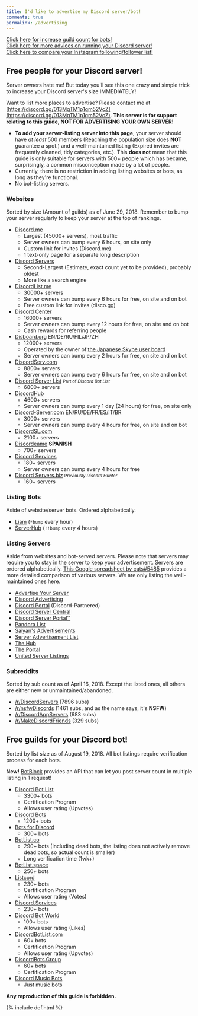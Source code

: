 ```yaml
---
title: I'd like to advertise my Discord server/bot!
comments: true
permalink: /advertising
---
```


<meta name="og:title" content="I'd like to advertise my Discord server/bot!">
<meta name="og:article:author" content="Austin Huang (The Double-Eyed Bus#6889)">
<meta name="og:description" content="Need people for your Discord server? Need guilds for your Discord bots? Then this page is for YOU to achieve your goal!">
<meta name="description" content="Need people for your Discord server? Need guilds for your Discord bots? Then this page is for YOU achieve your goal!">

<!--
<p align="right"><small>Sponsored by:</small><br />
<a href="https://discord.center/?a=cod4xXUltltp"><img src="https://cdn.discordapp.com/attachments/443377744143974420/443405967254618123/dcad.png" alt="Sponsored by Discord.Center" width="400" align="right" /></a></p>
-->

[Click here for increase guild count for bots!](#free-guilds-for-your-discord-bot)<br />[Click here for more advices on running your Discord server!](./discord-server-guide)<br />[Click here to compare your Instagram following/follower list!](./instagram-compare)
## Free people for your Discord server!

Server owners hate me! But today you'll see this one crazy and simple trick to increase your Discord server's size IMMEDIATELY!

Want to list more places to advertise? Please contact me at [https://discord.gg/013MqTM1p1qm52VcZ](https://discord.gg/013MqTM1p1qm52VcZ). **This server is for support relating to this guide, NOT FOR ADVERTISING YOUR OWN SERVER!**

* **To add your server-listing server into this page**, your server should have *at least* 500 members (Reaching the population size does **NOT** guarantee a spot.) and a well-maintained listing (Expired invites are frequently cleaned, tidy categories, etc.). This **does not** mean that this guide is only suitable for servers with 500+ people which has became, surprisingly, a common misconception made by a lot of people.
* Currently, there is no restriction in adding listing websites or bots, as long as they're functional.
* No bot-listing servers.
  
### Websites
Sorted by size (Amount of guilds) as of June 29, 2018. Remember to bump your server regularly to keep your server at the top of rankings.

* [Discord.me](http://discord.me)
  * Largest (45000+ servers), most traffic
  * Server owners can bump every 6 hours, on site only
  * Custom link for invites (Discord.me)
  * 1 text-only page for a separate long description
* [Discord Servers](http://discservs.co)
  * Second-Largest (Estimate, exact count yet to be provided), probably oldest
  * More like a search engine
* [DiscordList.me](http://discordlist.me)
  * 30000+ servers
  * Server owners can bump every 6 hours for free, on site and on bot
  * Free custom link for invites (disco.gg)
* [Discord Center](https://discord.center/?a=cod4xXUltltp)
  * 16000+ servers
  * Server owners can bump every 12 hours for free, on site and on bot
  * Cash rewards for referring people
* [Disboard.org](http://disboard.org/?ref=austinhuang.me) EN/DE/RU/FIL/JP/ZH
  * 12000+ servers
  * Operated by the owner of [the Japanese Skype user board](http://skypech.com)
  * Server owners can bump every 2 hours for free, on site and on bot
* [DiscordServ.com](http://discordserv.com)
  * 8800+ servers
  * Server owners can bump every 6 hours for free, on site and on bot
* [Discord Server List](https://discordbots.org/servers) <small>Part of <i>Discord Bot List</i></small>
  * 6800+ servers
* [DiscordHub](https://discordhub.com/servers/list)
  * 4600+ servers
  * Server owners can bump every 1 day (24 hours) for free, on site only
* [Discord-Server.com](http://discord-server.com) EN/RU/DE/FR/ES/IT/BR
  * 3000+ servers
  * Server owners can bump every 4 hours for free, on site and on bot
* [DiscordSL.com](https://discordsl.com/)
  * 2100+ servers
* [Discordeame](https://discordea.net) **SPANISH**
  * 700+ servers
* [Discord Services](http://discord.services)
  * 180+ servers
  * Server owners can bump every 4 hours for free
* [Discord Servers.biz](https://discordservers.biz/) <small>Previously <i>Discord Hunter</i></small>
  * 160+ servers

### Listing Bots
Aside of website/server bots. Ordered alphabetically.

* [Liam](https://liam.advertise.racing/) (`*bump` every hour)
* [ServerHub](https://discordapp.com/oauth2/authorize?client_id=277420177283481601&scope=bot&permissions=351297) (`!!bump` every 4 hours)

### Listing Servers
Aside from websites and bot-served servers. Please note that servers may require you to stay in the server to keep your advertisement. Servers are ordered alphabetically. [This Google spreadsheet by cats#5485](https://docs.google.com/spreadsheets/d/1Ia8VYVrnggQR1Kvb982DzbjZMXjqqrtETPVE9ri7Jag/edit#gid=0) provides a more detailed comparison of various servers. We are only listing the well-maintained ones here.

* [Advertise Your Server](https://discord.gg/RrjdrGQ)
* [Discord Advertising](https://discord.gg/qHACJg3)
* [Discord Portal](https://discord.gg/KmZETQW) (Discord-Partnered)
* [Discord Server Central](http://discord.gg/PrzjCjG)
* [Discord Server Portal™](https://discord.gg/DbZd8pg)
* [Pandora List](https://discord.gg/mU9ezQ2)
* [Saiyan's Advertisements](https://discord.gg/s8dGbpz)
* [Server Advertisement List](http://discord.gg/Gb9gjd3)
* [The Hub](https://discord.gg/dGUC3F6)
* [The Portal](https://discord.gg/6HtGJ98)
* [United Server Listings](https://discord.gg/HbATpW2)

### Subreddits
Sorted by sub count as of April 16, 2018. Except the listed ones, all others are either new or unmaintained/abandoned.

* [/r/DiscordServers](https://www.reddit.com/r/discordservers/) (7896 subs)
* [/r/nsfwDiscords](https://www.reddit.com/r/nsfwDiscords/) (1461 subs, and as the name says, it's **NSFW**)
* [/r/DiscordAppServers](https://www.reddit.com/r/DiscordAppServers/) (683 subs)
* [/r/MakeDiscordFriends](https://www.reddit.com/r/MakeDiscordFriends/) (329 subs)

## Free guilds for your Discord bot!
Sorted by list size as of August 19, 2018. All bot listings require verification process for each bots.

**New!** [BotBlock](https://botblock.org/) provides an API that can let you post server count in multiple listing in 1 request!

* [Discord Bot List](https://discordbots.org)
  * 3300+ bots
  * Certification Program
  * Allows user rating (Upvotes)
* [Discord Bots](https://bots.discord.pw)
  * 1200+ bots
* [Bots for Discord](https://botsfordiscord.com/?ref=austinhuang.me)
  * 300+ bots
* [BotList.co](https://botlist.co/bots/filter?category=&platform=15&order=date)
  * 290+ bots (Including dead bots, the listing does not actively remove dead bots, so actual count is smaller)
  * Long verification time (1wk+)
* [BotList.space](https://botlist.space/)
  * 250+ bots
* [Listcord](https://www.listcord.com/)
  * 230+ bots
  * Certification Program
  * Allows user rating (Votes)
* [Discord.Services](http://discord.services/bots/?ref=austinhuang.me)
  * 230+ bots
* [Discord Bot World](https://discordbot.world/)
  * 100+ bots
  * Allows user rating (Likes)
* [DiscordBotList.com](https://discordbotlist.com/)
  * 60+ bots
  * Certification Program
  * Allows user rating (Upvotes)
* [DiscordBots.Group](https://discordbots.group/)
  * 60+ bots
  * Certification Program
* [Discord Music Bots](https://www.discordmusicbots.com/?ref=austinhuang.me)
  * Just music bots

**Any reproduction of this guide is forbidden.**

{% include def.html %}
